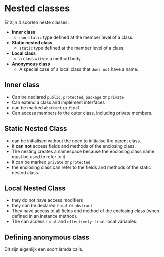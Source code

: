 # Nested classes

Er zijn 4 soorten neste classes:

- **Inner class**
    - `non-static` type defined at the member level of a class.
- **Static nested class**
    - `static` type defined at the member level of a class.
- **Local class**
    - a class `within` a method body
- **Anonymous class**
    - A special case of a local class that `does not` have a name.

## Inner class

- Can be declared `public`, `protected`, `package` or `private`
- Can extend a class and implement interfaces
- can be marked `abstract` or `final`
- Can access members fo the outer class, including private members.

## Static Nested Class

- can be initialised without the need to initialise the parent class.
- it **can not** access fields and methods of the enclosing class.
- The nesting creates a namespace because the enclosing class name must be used to refer to it.
- it can be marked `private` or `protected`
- the enclosing class can refer to the fields and methods of the static nested class.

## Local Nested Class

- they do not have access modifiers
- they can be declared `final` or `abstract`
- They have access to all fields and method of the enclosing class (when defined in an instance method).
- The can access `final` and `effectively final` local variables.

## Defining anonymous class

Dit zijn eigenlijk een soort lamda calls.
